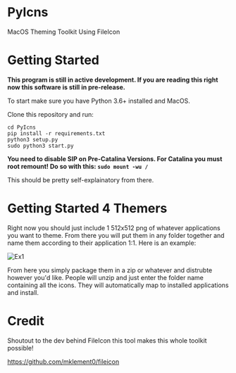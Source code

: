 # PyIcns
MacOS Theming Toolkit Using FileIcon

# Getting Started

**This program is still in active development. If you are reading this right now this software is still in pre-release.**

To start make sure you have Python 3.6+ installed and MacOS.

Clone this repository and run:
```
cd PyIcns
pip install -r requirements.txt
python3 setup.py
sudo python3 start.py
```

**You need to disable SIP on Pre-Catalina Versions. For Catalina you must root remount! Do so with this: `sudo mount -wu /`**

This should be pretty self-explainatory from there.

# Getting Started 4 Themers

Right now you should just include 1 512x512 png of whatever applications you want to theme. From there you will put them in any folder together and name them according to their application 1:1. Here is an example:

![Ex1](https://i.imgur.com/ZeHbaQR.png)

From here you simply package them in a zip or whatever and distrubte however you'd like. People will unzip and just enter the folder name containing all the icons. They will automatically map to installed applications and install.

# Credit

Shoutout to the dev behind FileIcon this tool makes this whole toolkit possible!

https://github.com/mklement0/fileicon
